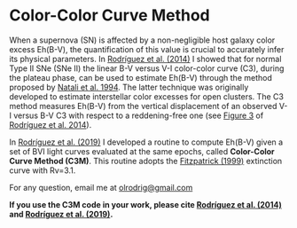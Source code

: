 # Color-Color Curve Method

When a supernova (SN) is affected by a non-negligible host galaxy color excess Eh(B-V), the quantification of this value is crucial to accurately infer its physical parameters. In [Rodríguez et al. (2014)](https://ui.adsabs.harvard.edu/abs/2014AJ....148..107R/abstract) I showed that for normal Type II SNe (SNe II) the linear B-V versus V-I color-color curve (C3), during the plateau phase, can be used to estimate Eh(B-V) through the method proposed by [Natali et al. 1994](https://ui.adsabs.harvard.edu/abs/1994A%26A...289..756N/abstract). The latter technique was originally developed to estimate interstellar color excesses for open clusters. The C3 method measures Eh(B-V) from the vertical displacement of an observed V-I versus B-V C3 with respect to a reddening-free one (see [Figure 3](https://iopscience.iop.org/article/10.1088/0004-6256/148/6/107#aj501994f3) of [Rodríguez et al. 2014](https://ui.adsabs.harvard.edu/abs/2014AJ....148..107R/abstract)).

In [Rodríguez et al. (2019)](https://ui.adsabs.harvard.edu/abs/2019MNRAS.483.5459R/abstract) I developed a routine to compute Eh(B-V) given a set of BVI light curves evaluated at the same epochs, called **Color-Color Curve Method (C3M)**. This routine adopts the [Fitzpatrick
(1999)](https://ui.adsabs.harvard.edu/abs/1999PASP..111...63F/abstract) extinction curve with Rv=3.1.

For any question, email me at olrodrig@gmail.com

**If you use the C3M code in your work, please cite [Rodríguez et al. (2014)](https://ui.adsabs.harvard.edu/abs/2014AJ....148..107R/abstract) and [Rodríguez et al. (2019)](https://ui.adsabs.harvard.edu/abs/2019MNRAS.483.5459R/abstract).**
